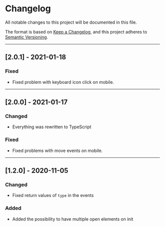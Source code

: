 # Changelog

All notable changes to this project will be documented in this file.

The format is based on [Keep a Changelog](https://keepachangelog.com/en/1.0.0/),
and this project adheres to [Semantic Versioning](https://semver.org/spec/v2.0.0.html).

---

## [2.0.1] - 2021-01-18

### Fixed

- Fixed problem with keyboard icon click on mobile.

---

## [2.0.0] - 2021-01-17

### Changed

- Everything was rewritten to TypeScript

### Fixed

- Fixed problems with move events on mobile.

---

## [1.2.0] - 2020-11-05

### Changed

- Fixed return values of <code>type</code> in the events

### Added

- Added the possibility to have multiple open elements on init

[1.1.0]: https://github.com/olivierlacan/keep-a-changelog/compare/v1.0.0...v1.1.0
